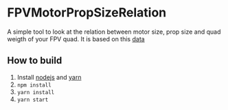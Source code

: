 # FPVMotorPropSizeRelation
A simple tool to look at the relation between motor size, prop size and quad weigth of your FPV quad.
It is based on this [data](https://docs.google.com/spreadsheets/d/1xpjDN-GJIaSJ_yyTewleAqNTGeFBCXdAb6RDpASf1Ks/edit#gid=0)
## How to build
1. Install [nodejs](https://nodejs.org/en/download/) and [yarn](https://classic.yarnpkg.com/en/docs/install/)
2. <code>npm install</code>
2. <code>yarn install</code>
3. <code>yarn start</code>
